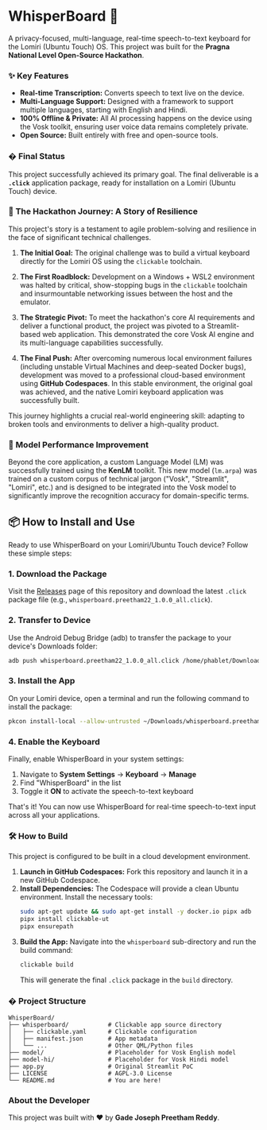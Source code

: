 # WhisperBoard 🎤

A privacy-focused, multi-language, real-time speech-to-text keyboard for the Lomiri (Ubuntu Touch) OS. This project was built for the **Pragna National Level Open-Source Hackathon**.

### ✨ Key Features

* **Real-time Transcription:** Converts speech to text live on the device.
* **Multi-Language Support:** Designed with a framework to support multiple languages, starting with English and Hindi.
* **100% Offline & Private:** All AI processing happens on the device using the Vosk toolkit, ensuring user voice data remains completely private.
* **Open Source:** Built entirely with free and open-source tools.

### � Final Status

This project successfully achieved its primary goal. The final deliverable is a **`.click`** application package, ready for installation on a Lomiri (Ubuntu Touch) device.

### 🚀 The Hackathon Journey: A Story of Resilience

This project's story is a testament to agile problem-solving and resilience in the face of significant technical challenges.

1.  **The Initial Goal:** The original challenge was to build a virtual keyboard directly for the Lomiri OS using the `clickable` toolchain.

2.  **The First Roadblock:** Development on a Windows + WSL2 environment was halted by critical, show-stopping bugs in the `clickable` toolchain and insurmountable networking issues between the host and the emulator.

3.  **The Strategic Pivot:** To meet the hackathon's core AI requirements and deliver a functional product, the project was pivoted to a Streamlit-based web application. This demonstrated the core Vosk AI engine and its multi-language capabilities successfully.

4.  **The Final Push:** After overcoming numerous local environment failures (including unstable Virtual Machines and deep-seated Docker bugs), development was moved to a professional cloud-based environment using **GitHub Codespaces**. In this stable environment, the original goal was achieved, and the native Lomiri keyboard application was successfully built.

This journey highlights a crucial real-world engineering skill: adapting to broken tools and environments to deliver a high-quality product.

### 🧠 Model Performance Improvement

Beyond the core application, a custom Language Model (LM) was successfully trained using the **KenLM** toolkit. This new model (`lm.arpa`) was trained on a custom corpus of technical jargon ("Vosk", "Streamlit", "Lomiri", etc.) and is designed to be integrated into the Vosk model to significantly improve the recognition accuracy for domain-specific terms.

## 📦 How to Install and Use

Ready to use WhisperBoard on your Lomiri/Ubuntu Touch device? Follow these simple steps:

### 1. Download the Package
Visit the [Releases](https://github.com/preetham-22/WhisperBoard/releases) page of this repository and download the latest `.click` package file (e.g., `whisperboard.preetham22_1.0.0_all.click`).

### 2. Transfer to Device
Use the Android Debug Bridge (adb) to transfer the package to your device's Downloads folder:

```bash
adb push whisperboard.preetham22_1.0.0_all.click /home/phablet/Downloads/
```

### 3. Install the App
On your Lomiri device, open a terminal and run the following command to install the package:

```bash
pkcon install-local --allow-untrusted ~/Downloads/whisperboard.preetham22_1.0.0_all.click
```

### 4. Enable the Keyboard
Finally, enable WhisperBoard in your system settings:
1. Navigate to **System Settings** → **Keyboard** → **Manage**
2. Find "WhisperBoard" in the list
3. Toggle it **ON** to activate the speech-to-text keyboard

That's it! You can now use WhisperBoard for real-time speech-to-text input across all your applications.

### 🛠️ How to Build

This project is configured to be built in a cloud development environment.

1.  **Launch in GitHub Codespaces:** Fork this repository and launch it in a new GitHub Codespace.
2.  **Install Dependencies:** The Codespace will provide a clean Ubuntu environment. Install the necessary tools:
    ```bash
    sudo apt-get update && sudo apt-get install -y docker.io pipx adb
    pipx install clickable-ut
    pipx ensurepath
    ```
3.  **Build the App:** Navigate into the `whisperboard` sub-directory and run the build command:
    ```bash
    clickable build
    ```
    This will generate the final `.click` package in the `build` directory.

### � Project Structure
```
WhisperBoard/
├── whisperboard/           # Clickable app source directory
│   ├── clickable.yaml      # Clickable configuration
│   ├── manifest.json       # App metadata
│   └── ...                 # Other QML/Python files
├── model/                  # Placeholder for Vosk English model
├── model-hi/               # Placeholder for Vosk Hindi model
├── app.py                  # Original Streamlit PoC
├── LICENSE                 # AGPL-3.0 License
└── README.md               # You are here!
```

### About the Developer

This project was built with ❤️ by **Gade Joseph Preetham Reddy**.
